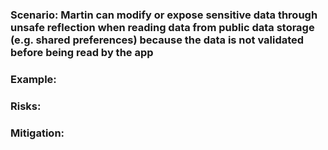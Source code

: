 ### Scenario: Martin can modify or expose sensitive data through unsafe reflection when reading data from public data storage (e.g. shared preferences) because the data is not validated before being read by the app

### Example:

### Risks: 

### Mitigation: